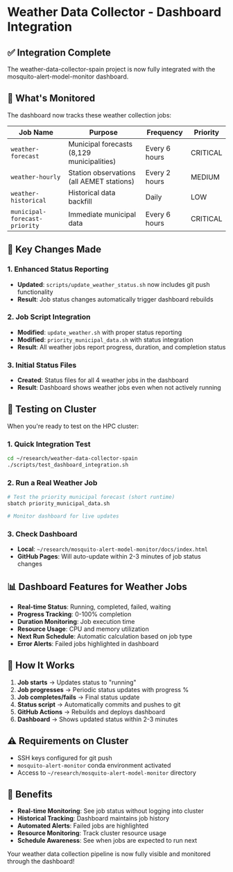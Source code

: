 # Weather Data Collector - Dashboard Integration

## ✅ Integration Complete

The weather-data-collector-spain project is now fully integrated with the mosquito-alert-model-monitor dashboard.

## 🎯 What's Monitored

The dashboard now tracks these weather collection jobs:

| Job Name | Purpose | Frequency | Priority |
|----------|---------|-----------|----------|
| `weather-forecast` | Municipal forecasts (8,129 municipalities) | Every 6 hours | CRITICAL |
| `weather-hourly` | Station observations (all AEMET stations) | Every 2 hours | MEDIUM |
| `weather-historical` | Historical data backfill | Daily | LOW |
| `municipal-forecast-priority` | Immediate municipal data | Every 6 hours | CRITICAL |

## 🔧 Key Changes Made

### 1. Enhanced Status Reporting
- **Updated**: `scripts/update_weather_status.sh` now includes git push functionality
- **Result**: Job status changes automatically trigger dashboard rebuilds

### 2. Job Script Integration
- **Modified**: `update_weather.sh` with proper status reporting
- **Modified**: `priority_municipal_data.sh` with status integration
- **Result**: All weather jobs report progress, duration, and completion status

### 3. Initial Status Files
- **Created**: Status files for all 4 weather jobs in the dashboard
- **Result**: Dashboard shows weather jobs even when not actively running

## 🚀 Testing on Cluster

When you're ready to test on the HPC cluster:

### 1. Quick Integration Test
```bash
cd ~/research/weather-data-collector-spain
./scripts/test_dashboard_integration.sh
```

### 2. Run a Real Weather Job
```bash
# Test the priority municipal forecast (short runtime)
sbatch priority_municipal_data.sh

# Monitor dashboard for live updates
```

### 3. Check Dashboard
- **Local**: `~/research/mosquito-alert-model-monitor/docs/index.html`
- **GitHub Pages**: Will auto-update within 2-3 minutes of job status changes

## 📊 Dashboard Features for Weather Jobs

- **Real-time Status**: Running, completed, failed, waiting
- **Progress Tracking**: 0-100% completion
- **Duration Monitoring**: Job execution time
- **Resource Usage**: CPU and memory utilization
- **Next Run Schedule**: Automatic calculation based on job type
- **Error Alerts**: Failed jobs highlighted in dashboard

## 🔄 How It Works

1. **Job starts** → Updates status to "running"
2. **Job progresses** → Periodic status updates with progress %
3. **Job completes/fails** → Final status update
4. **Status script** → Automatically commits and pushes to git
5. **GitHub Actions** → Rebuilds and deploys dashboard
6. **Dashboard** → Shows updated status within 2-3 minutes

## ⚠️ Requirements on Cluster

- SSH keys configured for git push
- `mosquito-alert-monitor` conda environment activated
- Access to `~/research/mosquito-alert-model-monitor` directory

## 🎉 Benefits

- **Real-time Monitoring**: See job status without logging into cluster
- **Historical Tracking**: Dashboard maintains job history
- **Automated Alerts**: Failed jobs are highlighted
- **Resource Monitoring**: Track cluster resource usage
- **Schedule Awareness**: See when jobs are expected to run next

Your weather data collection pipeline is now fully visible and monitored through the dashboard!
